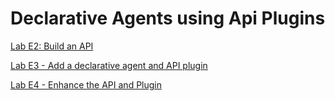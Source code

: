 # Declarative Agents using Api Plugins

[Lab E2: Build an API](https://microsoft.github.io/copilot-camp/pages/extend-m365-copilot/02-build-the-api/)

[Lab E3 - Add a declarative agent and API plugin](https://microsoft.github.io/copilot-camp/pages/extend-m365-copilot/03-add-declarative-agent/)

[Lab E4 - Enhance the API and Plugin](https://microsoft.github.io/copilot-camp/pages/extend-m365-copilot/04-enhance-api-plugin/)